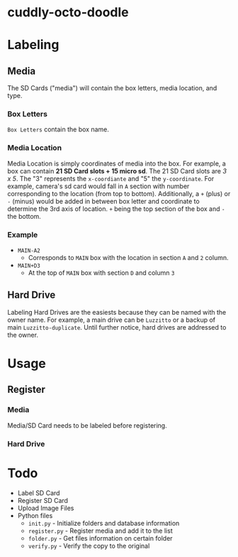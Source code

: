 # cuddly-octo-doodle

# Labeling

## Media
The SD Cards ("media") will contain the box letters, media location, and type.
### Box Letters
`Box Letters` contain the box name.
### Media Location
Media Location is simply coordinates of media into the box. For example, a box can contain **21 SD Card slots + 15 micro sd**. 
The 21 SD Card slots are *3 x 5*. The "3" represents the `x-coordiante` and "5" the `y-coordinate`. For example,
camera's sd card would fall in `A` section with number corresponding to the location (from top to bottom). Additionally,
a `+` (plus) or `-` (minus) would be added in between box letter and coordinate to determine the 3rd axis of location. `+` being the top section of the box and `-` the bottom.

### Example
* `MAIN-A2`
  * Corresponds to `MAIN` box with the location in section `A` and `2` column.
* `MAIN+D3`
  * At the top of `MAIN` box with section `D` and column `3`

## Hard Drive
Labeling Hard Drives are the easiests because they can be named with the owner name. For example, a main drive can be `Luzzitto` or a backup of main `Luzzitto-duplicate`. Until further notice, hard drives are addressed to the owner.

# Usage
## Register
### Media
Media/SD Card needs to be labeled before registering.

### Hard Drive

# Todo
* Label SD Card
* Register SD Card
* Upload Image Files
* Python files
  * `init.py` - Initialize folders and database information
  * `register.py` - Register media and add it to the list
  * `folder.py` - Get files information on certain folder
  * `verify.py` - Verify the copy to the original
